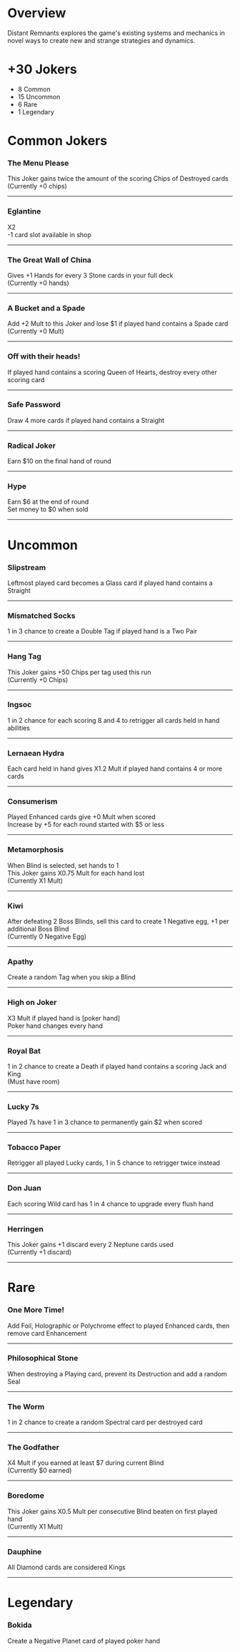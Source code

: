 # Overview
Distant Remnants explores the game's existing systems and mechanics in novel ways to create new and strange strategies and dynamics.

# +30 Jokers
- 8 Common
- 15 Uncommon
- 6 Rare
- 1 Legendary

# Common Jokers
### The Menu Please
This Joker gains twice the amount of the scoring Chips of Destroyed cards<br>
(Currently +0 chips)<br>
___

### Eglantine
X2<br>
-1 card slot available in shop<br>
___

### The Great Wall of China
Gives +1 Hands for every 3 Stone cards in your full deck<br>
(Currently +0 hands)<br>
___

### A Bucket and a Spade
Add +2 Mult to this Joker and lose $1 if played hand contains a Spade card<br>
(Currently +0 Mult)<br>
___

### Off with their heads!
If played hand contains a scoring Queen of Hearts, destroy every other scoring card<br>
___

### Safe Password
Draw 4 more cards if played hand contains a Straight<br>
___

### Radical Joker
Earn $10 on the final hand of round<br>
___

### Hype
Earn $6 at the end of round<br>
Set money to $0 when sold<br>
___

# Uncommon
### Slipstream
Leftmost played card becomes a Glass card if played hand contains a Straight<br>
___

### Mismatched Socks
1 in 3 chance to create a Double Tag if played hand is a Two Pair<br>
___

### Hang Tag
This Joker gains +50 Chips per tag used this run<br>
(Currently +0 Chips)<br>
___

### Ingsoc
1 in 2 chance for each scoring 8 and 4 to retrigger all cards held in hand abilities<br>
___

### Lernaean Hydra
Each card held in hand gives X1.2 Mult if played hand contains 4 or more cards<br>
___

### Consumerism
Played Enhanced cards give +0 Mult when scored<br>
Increase by +5 for each round started with $5 or less<br>
___

### Metamorphosis
When Blind is selected, set hands to 1<br>
This Joker gains X0.75 Mult for each hand lost<br>
(Currently X1 Mult)<br>
___

### Kiwi
After defeating 2 Boss Blinds, sell this card to create 1 Negative egg, +1 per additional Boss Blind<br>
(Currently 0 Negative Egg)<br>
___

### Apathy
Create a random Tag when you skip a Blind<br>
___

### High on Joker
X3 Mult if played hand is [poker hand]<br>
Poker hand changes every hand<br>
___

### Royal Bat
1 in 2 chance to create a Death if played hand contains a scoring Jack and King<br>
(Must have room)<br>
___

### Lucky 7s
Played 7s have 1 in 3 chance to permanently gain $2 when scored<br>
___

### Tobacco Paper
Retrigger all played Lucky cards, 1 in 5 chance to retrigger twice instead<br>
___

### Don Juan
Each scoring Wild card has 1 in 4 chance to upgrade every flush hand<br>
___

### Herringen
This Joker gains +1 discard every 2 Neptune cards used<br>
(Currently +1 discard)<br>
___

# Rare
### One More Time!
Add Foil, Holographic or Polychrome effect to played Enhanced cards, then remove card Enhancement<br>
___

### Philosophical Stone
When destroying a Playing card, prevent its Destruction and add a random Seal<br>
___

### The Worm
1 in 2 chance to create a random Spectral card per destroyed card<br>
___

### The Godfather
X4 Mult if you earned at least $7 during current Blind<br>
(Currently $0 earned)<br>
___

### Boredome
This Joker gains X0.5 Mult per consecutive Blind beaten on first played hand<br>
(Currently X1 Mult)<br>
___

### Dauphine
All Diamond cards are considered Kings<br>
___

# Legendary
### Bokida
Create a Negative Planet card of played poker hand
